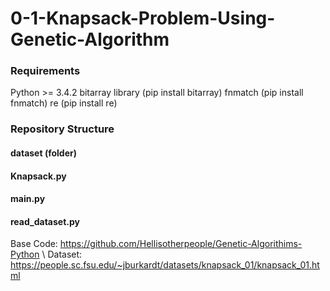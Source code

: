 # 0-1-Knapsack-Problem-Using-Genetic-Algorithm
### Requirements
Python >= 3.4.2
bitarray library (pip install bitarray)
fnmatch (pip install fnmatch)
re (pip install re)
### Repository Structure
#### dataset (folder) 
#### Knapsack.py
#### main.py
#### read_dataset.py

Base Code: https://github.com/Hellisotherpeople/Genetic-Algorithims-Python \\
Dataset: https://people.sc.fsu.edu/~jburkardt/datasets/knapsack_01/knapsack_01.html
